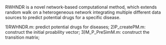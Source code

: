   RWHNDR is a novel network-based computational method, which extends random walk on a heterogeneous network integrating multiple different data sources to predict potential drugs for a specific disease.
  
  1)RWHNDR.m: predict potential drugs for diseases;
  2)P_createPM.m: construct the initial proability vector;
  3)M_P_PreSimM.m: construct the transition matrix;
